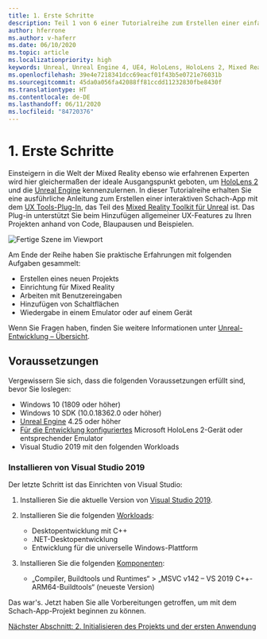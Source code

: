 ```yaml
---
title: 1. Erste Schritte
description: Teil 1 von 6 einer Tutorialreihe zum Erstellen einer einfachen Schach-App mit der Unreal Engine 4 und dem UX Tools-Plug-In des Mixed Reality-Toolkits
author: hferrone
ms.author: v-haferr
ms.date: 06/10/2020
ms.topic: article
ms.localizationpriority: high
keywords: Unreal, Unreal Engine 4, UE4, HoloLens, HoloLens 2, Mixed Reality, Tutorial, erste Schritte, MRTK, UXT, UX Tools, Dokumentation
ms.openlocfilehash: 39e4e7218341dcc69eacf01f43b5e0721e76031b
ms.sourcegitcommit: 45da0a056fa42088ff81ccdd11232830fbe8430f
ms.translationtype: HT
ms.contentlocale: de-DE
ms.lasthandoff: 06/11/2020
ms.locfileid: "84720376"
---
```

# <a name="1-getting-started"></a>1. Erste Schritte

Einsteigern in die Welt der Mixed Reality ebenso wie erfahrenen Experten wird hier gleichermaßen der ideale Ausgangspunkt geboten, um [HoloLens 2](https://docs.microsoft.com/windows/mixed-reality/) und die [Unreal Engine](https://www.unrealengine.com/en-US/) kennenzulernen. In dieser Tutorialreihe erhalten Sie eine ausführliche Anleitung zum Erstellen einer interaktiven Schach-App mit dem [UX Tools-Plug-In](https://github.com/microsoft/MixedReality-UXTools-Unreal), das Teil des [Mixed Reality Toolkit für Unreal](https://github.com/microsoft/MixedRealityToolkit-Unreal) ist. Das Plug-in unterstützt Sie beim Hinzufügen allgemeiner UX-Features zu Ihren Projekten anhand von Code, Blaupausen und Beispielen. 

![Fertige Szene im Viewport](images/unreal-uxt/5-endscene.PNG)

Am Ende der Reihe haben Sie praktische Erfahrungen mit folgenden Aufgaben gesammelt:
* Erstellen eines neuen Projekts
* Einrichtung für Mixed Reality
* Arbeiten mit Benutzereingaben
* Hinzufügen von Schaltflächen
* Wiedergabe in einem Emulator oder auf einem Gerät

Wenn Sie Fragen haben, finden Sie weitere Informationen unter [Unreal-Entwicklung – Übersicht](https://docs.microsoft.com/windows/mixed-reality/unreal-development-overview).

## <a name="prerequisites"></a>Voraussetzungen
Vergewissern Sie sich, dass die folgenden Voraussetzungen erfüllt sind, bevor Sie loslegen:
* Windows 10 (1809 oder höher)
* Windows 10 SDK (10.0.18362.0 oder höher)
* [Unreal Engine](https://www.unrealengine.com/en-US/get-now) 4.25 oder höher
* [Für die Entwicklung konfiguriertes](using-visual-studio.md#enabling-developer-mode) Microsoft HoloLens 2-Gerät oder entsprechender Emulator
* Visual Studio 2019 mit den folgenden Workloads

### <a name="installing-visual-studio-2019"></a>Installieren von Visual Studio 2019
Der letzte Schritt ist das Einrichten von Visual Studio:
1. Installieren Sie die aktuelle Version von [Visual Studio 2019](https://visualstudio.microsoft.com/downloads/).
2. Installieren Sie die folgenden [Workloads](https://docs.microsoft.com/visualstudio/install/modify-visual-studio?view=vs-2019#modify-workloads):
    * Desktopentwicklung mit C++
    * .NET-Desktopentwicklung
    * Entwicklung für die universelle Windows-Plattform

3. Installieren Sie die folgenden [Komponenten](https://docs.microsoft.com/visualstudio/install/modify-visual-studio?view=vs-2019#modify-individual-components):
    * „Compiler, Buildtools und Runtimes“ > „MSVC v142 – VS 2019 C++-ARM64-Buildtools“ (neueste Version)

Das war's. Jetzt haben Sie alle Vorbereitungen getroffen, um mit dem Schach-App-Projekt beginnen zu können.

[Nächster Abschnitt: 2. Initialisieren des Projekts und der ersten Anwendung](unreal-uxt-ch2.md)